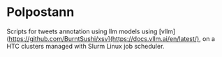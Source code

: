# Polpostann

Scripts for tweets annotation using llm models using [vllm](https://github.com/BurntSushi/xsv](https://docs.vllm.ai/en/latest/), on a HTC clusters managed with Slurm Linux job scheduler.  

